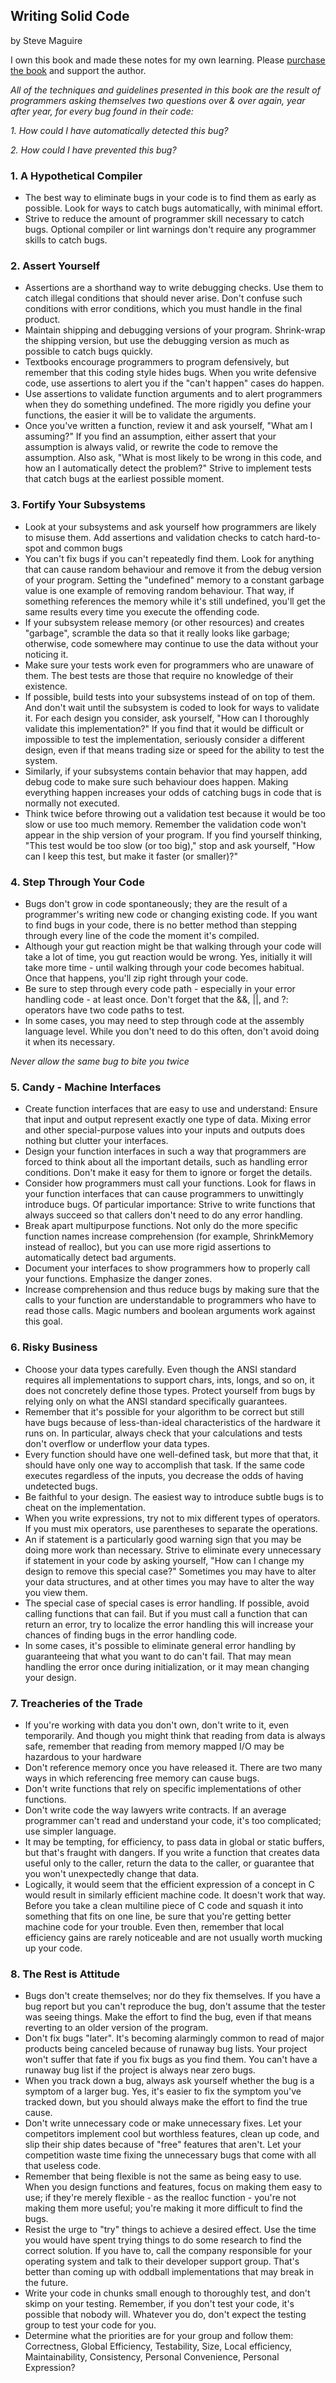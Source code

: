 ## Writing Solid Code

by Steve Maguire

I own this book and made these notes for my own learning. Please [purchase the book](https://www.amazon.com/Writing-Solid-Code-20th-Anniversary/dp/1570740550) and support the author.

*All of the techniques and guidelines presented in this book are the result of programmers asking themselves two questions over & over again, year after year, for every bug found in their code:*

*1. How could I have automatically detected this bug?*

*2. How could I have prevented this bug?*

### 1. A Hypothetical Compiler
* The best way to eliminate bugs in your code is to find them as early as possible. Look for ways to catch bugs automatically, with minimal effort.
* Strive to reduce the amount of programmer skill necessary to catch bugs. Optional compiler or lint warnings don't require any programmer skills to catch bugs.

### 2. Assert Yourself
* Assertions are a shorthand way to write debugging checks. Use them to catch illegal conditions that should never arise. Don't confuse such conditions with error conditions, which you must handle in the final product.
* Maintain shipping and debugging versions of your program. Shrink-wrap the shipping version, but use the debugging version as much as possible to catch bugs quickly.
* Textbooks encourage programmers to program defensively, but remember that this coding style hides bugs. When you write defensive code, use assertions to alert you if the "can't happen" cases do happen.
* Use assertions to validate function arguments and to alert programmers when they do something undefined. The more rigidly you define your functions, the easier it will be to validate the arguments.
* Once you've written a function, review it and ask yourself, "What am I assuming?" If you find an assumption, either assert that your assumption is always valid, or rewrite the code to remove the assumption. Also ask, "What is most likely to be wrong in this code, and how an I automatically detect the problem?" Strive to implement tests that catch bugs at the earliest possible moment.

### 3. Fortify Your Subsystems
* Look at your subsystems and ask yourself how programmers are likely to misuse them. Add assertions and validation checks to catch hard-to-spot and common bugs
* You can't fix bugs if you can't repeatedly find them. Look for anything that can cause random behaviour and remove it from the debug version of your program. Setting the "undefined" memory to a constant garbage value is one example of removing random behaviour. That way, if something references the memory while it's still undefined, you'll get the same results every time you execute the offending code.
* If your subsystem release memory (or other resources) and creates "garbage", scramble the data so that it really looks like garbage; otherwise, code somewhere may continue to use the data without your noticing it.
* Make sure your tests work even for programmers who are unaware of them. The best tests are those that require no knowledge of their existence.
* If possible, build tests into your subsystems instead of on top of them. And don't wait until the subsystem is coded to look for ways to validate it. For each design you consider, ask yourself, "How can I thoroughly validate this implementation?" If you find that it would be difficult or impossible to test the implementation, seriously consider a different design, even if that means trading size or speed for the ability to test the system.
* Similarly, if your subsystems contain behavior that may happen, add debug code to make sure such behaviour does happen. Making everything happen increases your odds of catching bugs in code that is normally not executed.
* Think twice before throwing out a validation test because it would be too slow or use too much memory. Remember the validation code won't appear in the ship version of your program. If you find yourself thinking, "This test would be too slow (or too big)," stop and ask yourself, "How can I keep this test, but make it faster (or smaller)?"

### 4. Step Through Your Code
* Bugs don't grow in code spontaneously; they are the result of a programmer's writing new code or changing existing code. If you want to find bugs in your code, there is no better method than stepping through every line of the code the moment it's compiled.
* Although your gut reaction might be that walking through your code will take a lot of time, you gut reaction would be wrong. Yes, initially it will take more time - until walking through your code becomes habitual. Once that happens, you'll zip right through your code.
* Be sure to step through every code path - especially in your error handling code - at least once. Don't forget that the &&, ||, and ?: operators have two code paths to test.
* In some cases, you may need to step through code at the assembly language level. While you don't need to do this often, don't avoid doing it when its necessary.

*Never allow the same bug to bite you twice*

### 5. Candy - Machine Interfaces
* Create function interfaces that are easy to use and understand: Ensure that input and output represent exactly one type of data. Mixing error and other special-purpose values into your inputs and outputs does nothing but clutter your interfaces.
* Design your function interfaces in such a way that programmers are forced to think about all the important details, such as handling error conditions. Don't make it easy for them to ignore or forget the details.
* Consider how programmers must call your functions. Look for flaws in your function interfaces that can cause programmers to unwittingly introduce bugs. Of particular importance: Strive to write functions that always succeed so that callers don't need to do any error handling.
* Break apart multipurpose functions. Not only do the more specific function names increase comprehension (for example, ShrinkMemory instead of realloc), but you can use more rigid assertions to automatically detect bad arguments.
* Document your interfaces to show programmers how to properly call your functions. Emphasize the danger zones.
* Increase comprehension and thus reduce bugs by making sure that the calls to your function are understandable to programmers who have to read those calls. Magic numbers and boolean arguments work against this goal.

### 6. Risky Business
* Choose your data types carefully. Even though the ANSI standard requires all implementations to support chars, ints, longs, and so on, it does not concretely define those types. Protect yourself from bugs by relying only on what the ANSI standard specifically guarantees.
* Remember that it's possible for your algorithm to be correct but still have bugs because of less-than-ideal characteristics of the hardware it runs on. In particular, always check that your calculations and tests don't overflow or underflow your data types.
* Every function should have one well-defined task, but more that that, it should have only one way to accomplish that task. If the same code executes regardless of the inputs, you decrease the odds of having undetected bugs.
* Be faithful to your design. The easiest way to introduce subtle bugs is to cheat on the implementation.
* When you write expressions, try not to mix different types of operators. If you must mix operators, use parentheses to separate the operations.
* An if statement is a particularly good warning sign that you may be doing more work than necessary. Strive to eliminate every unnecessary if statement in your code by asking yourself, "How can I change my design to remove this special case?" Sometimes you may have to alter your data structures, and at other times you may have to alter the way you view them.
* The special case of special cases is error handling. If possible, avoid calling functions that can fail. But if you must call a function that can return an error, try to localize the error handling this will increase your chances of finding bugs in the error handling code.
* In some cases, it's possible to eliminate general error handling by guaranteeing that what you want to do can't fail. That may mean handling the error once during initialization, or it may mean changing your design.

### 7. Treacheries of the Trade
* If you're working with data you don't own, don't write to it, even temporarily. And though you might think that reading from data is always safe, remember that reading from memory mapped I/O may be hazardous to your hardware
* Don't reference memory once you have released it. There are two many ways in which referencing free memory can cause bugs.
* Don't write functions that rely on specific implementations of other functions.
* Don't write code the way lawyers write contracts. If an average programmer can't read and understand your code, it's too complicated; use simpler language.
* It may be tempting, for efficiency, to pass data in global or static buffers, but that's fraught with dangers. If you write a function that creates data useful only to the caller, return the data to the caller, or guarantee that you won't unexpectedly change that data.
* Logically, it would seem that the efficient expression of a concept in C would result in similarly efficient machine code. It doesn't work that way. Before you take a clean multiline piece of C code and squash it into something that fits on one line, be sure that you're getting better machine code for your trouble. Even then, remember that local efficiency gains are rarely noticeable and are not usually worth mucking up your code.


### 8. The Rest is Attitude
* Bugs don't create themselves; nor do they fix themselves. If you have a bug report but you can't reproduce the bug, don't assume that the tester was seeing things. Make the effort to find the bug, even if that means reverting to an older version of the program.
* Don't fix bugs "later". It's becoming alarmingly common to read of major products being canceled because of runaway bug lists. Your project won't suffer that fate if you fix bugs as you find them. You can't have a runaway bug list if the project is always near zero bugs.
* When you track down a bug, always ask yourself whether the bug is a symptom of a larger bug. Yes, it's easier to fix the symptom you've tracked down, but you should always make the effort to find the true cause.
* Don't write unnecessary code or make unnecessary fixes. Let your competitors implement cool but worthless features, clean up code, and slip their ship dates because of "free" features that aren't. Let your competition waste time fixing the unnecessary bugs that come with all that useless code.
* Remember that being flexible is not the same as being easy to use. When you design functions and features, focus on making them easy to use; if they're merely flexible - as the realloc function - you're not making them more useful; you're making it more difficult to find the bugs.
* Resist the urge to "try" things to achieve a desired effect. Use the time you would have spent trying things to do some research to find the correct solution. If you have to, call the company responsible for your operating system and talk to their developer support group. That's better than coming up with oddball implementations that may break in the future.
* Write your code in chunks small enough to thoroughly test, and don't skimp on your testing. Remember, if you don't test your code, it's possible that nobody will. Whatever you do, don't expect the testing group to test your code for you.
* Determine what the priorities are for your group and follow them: Correctness, Global Efficiency, Testability, Size, Local efficiency, Maintainability, Consistency, Personal Convenience, Personal Expression?

